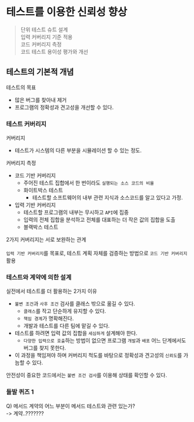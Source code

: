 # 테스트를 이용한 신뢰성 향상

> 단위 테스트 슈트 설계<br>
입력 커버리지 기준 적용<br>
코드 커버리지 측정<br>
코드 테스트 용이성 평가와 개선<br>

## 테스트의 기본적 개념
테스트의 목표
- 많은 버그를 찾아내 제거
- 프로그램의 정확성과 견고성을 개선할 수 있다.

### 테스트 커버리지
커버리지
- 테스트가 시스템의 다른 부분을 시뮬레이션 할 수 있는 정도.

커버리지 측정
- 코드 기반 커버리지
    - 주어진 테스트 집합에서 한 번이라도 `실행되는 소스 코드의 비율`
    - 화이트박스 테스트
        - 테스트할 소프트웨어의 내부 관련 지식과 소스코드를 알고 있다고 가정.
- 입력 기반 커버리지
    - 테스트할 프로그램의 내부는 무시하고 `API`에 집중
    - 입력의 전체 집합을 분석하고 전체를 대표하는 더 작은 값의 집합을 도출
    - 블랙박스 테스트

2가지 커버리지는 서로 보완하는 관계<br>
<br>
`입력 기반 커버리지`를 목표로, 테스트 계획 자체를 검증하는 방법으로 `코드 기반 커버리지` 활용

### 테스트와 계약에 의한 설계
실전에서 테스트를 더 활용하는 2가지 이유
- `불변 조건`과 `사후 조건` 검사를 클래스 밖으로 옮길 수 있다.
    - `클래스`를 작고 단순하게 유지할 수 있다.
    - `책임 경계`가 명확해진다.
    - 개발과 테스트를 다른 팀에 맡길 수 있다.
- 테스트를 하려면 입력 값의 집합을 `세심하게` 설계해야 한다.
    - `다양한 입력으로 호출`하는 방법이 없으면 프로그램 `개발`과 `배포` 어느 단계에서도 버그를 찾지 못한다.
- 이 과정을 책임져야 하며 커버리지 척도를 바탕으로 정확성과 견고성의 `신뢰도`를 가늠할 수 있다.

안전성이 중요한 코드에서는 `불변 조건 검사`를 이용해 상태를 확인할 수 있다.

### 돌발 퀴즈 1
Q) 메서드 계약의 어느 부분이 메서드 테스트와 관련 있는가?<br>
-> 계약..???????


